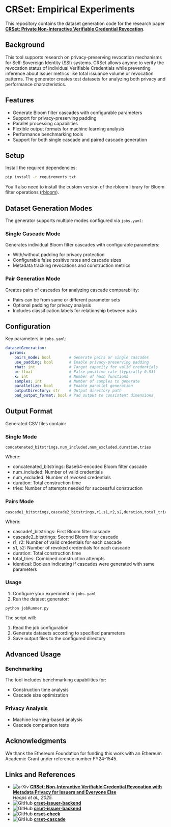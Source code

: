 # CRSet: Empirical Experiments

This repository contains the dataset generation code for the research paper **[CRSet: Private Non-Interactive Verifiable Credential Revocation](https://arxiv.org/abs/2501.17089)**.

## Background

This tool supports research on privacy-preserving revocation mechanisms for Self-Sovereign Identity (SSI) systems. CRSet allows anyone to verify the revocation status of individual Verifiable Credentials while preventing inference about issuer metrics like total issuance volume or revocation patterns. The generator creates test datasets for analyzing both privacy and performance characteristics.

## Features

- Generate Bloom filter cascades with configurable parameters
- Support for privacy-preserving padding
- Parallel processing capabilities
- Flexible output formats for machine learning analysis
- Performance benchmarking tools
- Support for both single cascade and paired cascade generation

## Setup

Install the required dependencies:

```sh
pip install -r requirements.txt
```

You'll also need to install the custom version of the rbloom library for Bloom filter operations ([rbloom](https://github.com/jfelixh/rbloom)).

## Dataset Generation Modes

The generator supports multiple modes configured via `jobs.yaml`:

### Single Cascade Mode

Generates individual Bloom filter cascades with configurable parameters:

- With/without padding for privacy protection
- Configurable false positive rates and cascade sizes
- Metadata tracking revocations and construction metrics

### Pair Generation Mode

Creates pairs of cascades for analyzing cascade comparability:

- Pairs can be from same or different parameter sets
- Optional padding for privacy analysis
- Includes classification labels for relationship between pairs

## Configuration

Key parameters in `jobs.yaml`:

```yaml
datasetGeneration:
  params:
    pairs_mode: bool        # Generate pairs or single cascades
    use_padding: bool       # Enable privacy-preserving padding
    rhat: int               # Target capacity for valid credentials
    p: float                # False positive rate (typically 0.53)
    k: int                  # Number of hash functions
    samples: int            # Number of samples to generate
    parallelize: bool       # Enable parallel generation
    outputDirectory: str    # Output directory path
    pad_output_format: bool # Pad output to consistent dimensions
```

## Output Format

Generated CSV files contain:

### Single Mode

```
concatenated_bitstrings,num_included,num_excluded,duration,tries
```

Where:

- concatenated_bitstrings: Base64-encoded Bloom filter cascade
- num_included: Number of valid credentials
- num_excluded: Number of revoked credentials
- duration: Total construction time
- tries: Number of attempts needed for successful construction

### Pairs Mode

```
cascade1_bitstrings,cascade2_bitstrings,r1,s1,r2,s2,duration,total_tries,identical
```

Where:

- cascade1_bitstrings: First Bloom filter cascade
- cascade2_bitstrings: Second Bloom filter cascade
- r1, r2: Number of valid credentials for each cascade
- s1, s2: Number of revoked credentials for each cascade
- duration: Total construction time
- total_tries: Combined construction attempts
- identical: Boolean indicating if cascades were generated with same parameters

### Usage

1. Configure your experiment in `jobs.yaml`
2. Run the dataset generator:

```ssh
python jobRunner.py
```

The script will:

1. Read the job configuration
2. Generate datasets according to specified parameters
3. Save output files to the configured directory

## Advanced Usage

### Benchmarking

The tool includes benchmarking capabilities for:

- Construction time analysis
- Cascade size optimization

### Privacy Analysis

- Machine learning-based analysis
- Cascade comparison tests

## Acknowledgments

We thank the Ethereum Foundation for funding this work with an Ethereum Academic Grant under reference number FY24-1545.

## Links and References

- ![arXiv](https://img.shields.io/badge/arXiv-2501.17089-b31b1b.svg) **[CRSet: Non-Interactive Verifiable Credential Revocation with Metadata Privacy for Issuers and Everyone Else](https://arxiv.org/abs/2501.17089)**  
  _Hoops et al., 2025._
- ![GitHub](https://img.shields.io/badge/GitHub-crset--demo-blue?logo=github) **[crset-issuer-backend](https://github.com/jfelixh/crset-demo)**
- ![GitHub](https://img.shields.io/badge/GitHub-crset--issuer--backend-blue?logo=github) **[crset-issuer-backend](https://github.com/jfelixh/crset-issuer-backend)**
- ![GitHub](https://img.shields.io/badge/GitHub-crset--check-blue?logo=github) **[crset-check](https://github.com/jfelixh/crset-check)**
- ![GitHub](https://img.shields.io/badge/GitHub-crset--cascade-blue?logo=github) **[crset-cascade](https://github.com/jfelixh/crset-cascade/)**
